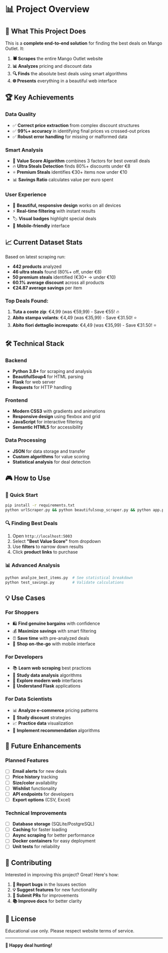 # 📊 Project Overview

## 🎯 What This Project Does

This is a **complete end-to-end solution** for finding the best deals on Mango Outlet. It:

1. **🕷️ Scrapes** the entire Mango Outlet website
2. **📊 Analyzes** pricing and discount data  
3. **🔍 Finds** the absolute best deals using smart algorithms
4. **🌐 Presents** everything in a beautiful web interface

## 🏆 Key Achievements

### Data Quality
- ✅ **Correct price extraction** from complex discount structures
- ✅ **99%+ accuracy** in identifying final prices vs crossed-out prices
- ✅ **Robust error handling** for missing or malformed data

### Smart Analysis
- 🧠 **Value Score Algorithm** combines 3 factors for best overall deals
- 🔥 **Ultra Steals Detection** finds 80%+ discounts under €8
- ⭐ **Premium Steals** identifies €30+ items now under €10
- 📊 **Savings Ratio** calculates value per euro spent

### User Experience
- 🎨 **Beautiful, responsive design** works on all devices
- ⚡ **Real-time filtering** with instant results
- 🏷️ **Visual badges** highlight special deals
- 📱 **Mobile-friendly** interface

## 📈 Current Dataset Stats

Based on latest scraping run:
- **442 products** analyzed
- **46 ultra steals** found (80%+ off, under €8)
- **50 premium steals** identified (€30+ → under €10)
- **60.1% average discount** across all products
- **€24.87 average savings** per item

### Top Deals Found:
1. **Tuta a coste zip**: €4,99 (was €59,99) - Save €55! 🔥
2. **Abito stampa volants**: €4,49 (was €35,99) - Save €31.50! ⭐
3. **Abito fiori dettaglio increspato**: €4,49 (was €35,99) - Save €31.50! ⭐

## 🛠️ Technical Stack

### Backend
- **Python 3.8+** for scraping and analysis
- **BeautifulSoup4** for HTML parsing
- **Flask** for web server
- **Requests** for HTTP handling

### Frontend  
- **Modern CSS3** with gradients and animations
- **Responsive design** using flexbox and grid
- **JavaScript** for interactive filtering
- **Semantic HTML5** for accessibility

### Data Processing
- **JSON** for data storage and transfer
- **Custom algorithms** for value scoring
- **Statistical analysis** for deal detection

## 🎮 How to Use

### 🚀 Quick Start
```bash
pip install -r requirements.txt
python urlScraper.py && python beautifulsoup_scraper.py && python app.py
```

### 🔍 Finding Best Deals
1. Open `http://localhost:5003`
2. Select **"Best Value Score"** from dropdown
3. Use **filters** to narrow down results
4. Click **product links** to purchase

### 📊 Advanced Analysis
```bash
python analyze_best_items.py  # See statistical breakdown
python test_savings.py        # Validate calculations
```

## 💡 Use Cases

### For Shoppers
- 🛍️ **Find genuine bargains** with confidence
- 💰 **Maximize savings** with smart filtering
- ⏰ **Save time** with pre-analyzed deals
- 📱 **Shop on-the-go** with mobile interface

### For Developers
- 📚 **Learn web scraping** best practices
- 🧮 **Study data analysis** algorithms
- 🎨 **Explore modern web** interfaces
- 🔧 **Understand Flask** applications

### For Data Scientists
- 📊 **Analyze e-commerce** pricing patterns
- 🧮 **Study discount** strategies
- 📈 **Practice data** visualization
- 🤖 **Implement recommendation** algorithms

## 🔮 Future Enhancements

### Planned Features
- [ ] **Email alerts** for new deals
- [ ] **Price history** tracking
- [ ] **Size/color** availability
- [ ] **Wishlist** functionality
- [ ] **API endpoints** for developers
- [ ] **Export options** (CSV, Excel)

### Technical Improvements
- [ ] **Database storage** (SQLite/PostgreSQL)
- [ ] **Caching** for faster loading
- [ ] **Async scraping** for better performance
- [ ] **Docker containers** for easy deployment
- [ ] **Unit tests** for reliability

## 🤝 Contributing

Interested in improving this project? Great! Here's how:

1. **🐛 Report bugs** in the Issues section
2. **💡 Suggest features** for new functionality
3. **🔧 Submit PRs** for improvements
4. **📚 Improve docs** for better clarity

## 📄 License

Educational use only. Please respect website terms of service.

---

**🎉 Happy deal hunting!**
